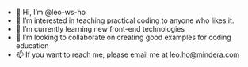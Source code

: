 - 👋 Hi, I’m @leo-ws-ho
- 👀 I’m interested in teaching practical coding to anyone who likes it.
- 🌱 I’m currently learning new front-end technologies
- 💞️ I’m looking to collaborate on creating good examples for coding education
- 📫 If you want to reach me, please email me at leo.ho@mindera.com

<!---
leo-ws-ho/leo-ws-ho is a ✨ special ✨ repository because its `README.md` (this file) appears on your GitHub profile.
You can click the Preview link to take a look at your changes.
--->

